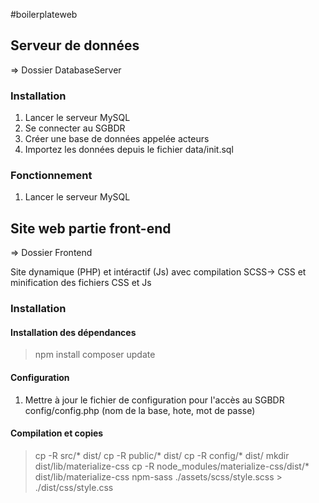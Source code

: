 #boilerplateweb

## Serveur de données
=> Dossier DatabaseServer

### Installation
1. Lancer le serveur MySQL
2. Se connecter au SGBDR
3. Créer une base de données appelée acteurs
4. Importez les données depuis le fichier data/init.sql

### Fonctionnement
1. Lancer le serveur MySQL


## Site web partie front-end
=> Dossier Frontend

Site dynamique (PHP) et intéractif (Js) avec compilation SCSS-> CSS et minification des fichiers CSS et Js

### Installation

#### Installation des dépendances
> npm install
> composer update

#### Configuration
1. Mettre à jour le fichier de configuration pour l'accès au SGBDR config/config.php (nom de la base, hote, mot de passe)


#### Compilation et copies
> cp -R src/* dist/
> cp -R public/* dist/
> cp -R config/* dist/
> mkdir dist/lib/materialize-css
> cp -R node_modules/materialize-css/dist/* dist/lib/materialize-css
> npm-sass ./assets/scss/style.scss > ./dist/css/style.css
